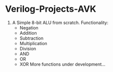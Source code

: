 # Verilog-Projects-AVK

1) A Simple 8-bit ALU from scratch.
   Functionality:
   * Negation
   * Addition
   * Subtraction
   * Multiplication
   * Division
   * AND
   * OR
   * XOR
   More functions under development...
